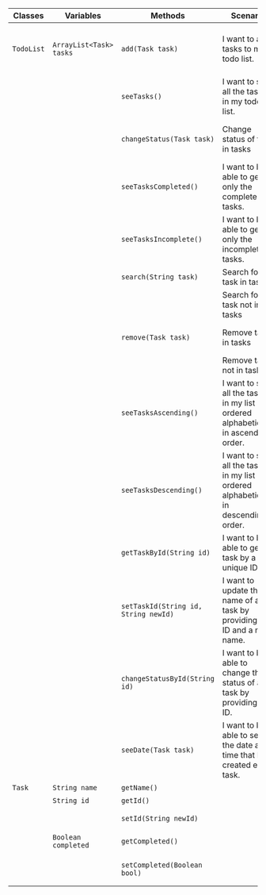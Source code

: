 | Classes    | Variables               | Methods                              | Scenario                                                                           | Outcomes                                                            |
|------------|-------------------------|--------------------------------------|------------------------------------------------------------------------------------|---------------------------------------------------------------------|
| `TodoList` | `ArrayList<Task> tasks` | `add(Task task)`                     | I want to add tasks to my todo list.                                               | task is added to tasks and return confirmation print                |
|            |                         | `seeTasks()`                         | I want to see all the tasks in my todo list.                                       | Return print of elements in task                                    |
|            |                         | `changeStatus(Task task)`            | Change status of task in tasks                                                     | Change completed and return completed                               |
|            |                         | `seeTasksCompleted()`                | I want to be able to get only the complete tasks.                                  | Return print of completed elements in task                          |
|            |                         | `seeTasksIncomplete()`               | I want to be able to get only the incomplete tasks.                                | Return print of incomplete elements in task                         |
|            |                         | `search(String task)`                | Search for task in tasks                                                           | Return print of status                                              |
|            |                         |                                      | Search for task not in tasks                                                       | Return not found print                                              |
|            |                         | `remove(Task task)`                  | Remove task in tasks                                                               | Return confirmation print                                           |
|            |                         |                                      | Remove task not in tasks                                                           | Return not found print                                              |
|            |                         | `seeTasksAscending()`                | I want to see all the tasks in my list ordered alphabetically in ascending order.  | Return print of elements in task in alphabetically ascending order  |
|            |                         | `seeTasksDescending()`               | I want to see all the tasks in my list ordered alphabetically in descending order. | Return print of elements in task in alphabetically descending order |
|            |                         | `getTaskById(String id)`             | I want to be able to get a task by a unique ID.                                    | Return task                                                         |
|            |                         | `setTaskId(String id, String newId)` | I want to update the name of a task by providing its ID and a new name.            | Return new id                                                       |
|            |                         | `changeStatusById(String id)`        | I want to be able to change the status of a task by providing its ID.              | Return new status                                                   |
|            |                         | `seeDate(Task task)`                 | I want to be able to see the date and time that I created each task.               | Return print of date and time                                       |
| `Task`     | `String name`           | `getName()`                          |                                                                                    | Return name                                                         |
|            | `String id`             | `getId()`                            |                                                                                    | Return id                                                           |
|            |                         | `setId(String newId)`                |                                                                                    | Set id to newId                                                     |
|            | `Boolean completed`     | `getCompleted()`                     |                                                                                    | Return completed                                                    |
|            |                         | `setCompleted(Boolean bool)`         |                                                                                    | Set completed to bool                                               |
